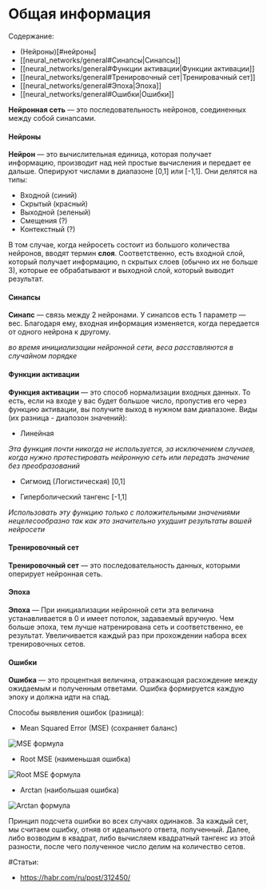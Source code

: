 # Общая информация

Содержание:
- (Нейроны)[#нейроны]
- [[neural_networks/general#Синапсы|Синапсы]]
- [[neural_networks/general#Функции активации|Функции активации]]
- [[neural_networks/general#Тренировочный сет|Тренировачный сет]]
- [[neural_networks/general#Эпоха|Эпоха]]
- [[neural_networks/general#Ошибки|Ошибки]]

**Нейронная сеть** — это последовательность нейронов, соединенных между собой синапсами.

#### Нейроны

**Нейрон** — это вычислительная единица, которая получает информацию, производит над ней простые вычисления и передает ее дальше. Оперируют числами в диапазоне [0,1] или [-1,1]. Они делятся на типы:
* Входной (синий)
* Скрытый (красный)
* Выходной (зеленый)
* Смещения (?)
* Контекстный (?)

В том случае, когда нейросеть состоит из большого количества нейронов, вводят термин **слоя**. Соответственно, есть входной слой, который получает информацию, n скрытых слоев (обычно их не больше 3), которые ее обрабатывают и выходной слой, который выводит результат.

#### Синапсы

**Синапс** — связь между 2 нейронами. У синапсов есть 1 параметр — вес. Благодаря ему, входная информация изменяется, когда передается от одного нейрона к другому.

*во время инициализации нейронной сети, веса расставляются в случайном порядке*

#### Функции активации

**Функция активации** — это способ нормализации входных данных. То есть, если на входе у вас будет большое число, пропустив его через функцию активации, вы получите выход в нужном вам диапазоне. Виды (их разница - диапозон значений):

* Линейная

*Эта функция почти никогда не используется, за исключением случаев, когда нужно протестировать нейронную сеть или передать значение без преобразований*

* Сигмоид (Логистическая) [0,1]

* Гиперболический тангенс [-1,1]

*Использовать эту функцию только с положительными значениями нецелесообразно так как это значительно ухудшит результаты вашей нейросети*

#### Тренировочный сет

**Тренировочный сет** — это последовательность данных, которыми оперирует нейронная сеть.

#### Эпоха

**Эпоха** — При инициализации нейронной сети эта величина устанавливается в 0 и имеет потолок, задаваемый вручную. Чем больше эпоха, тем лучше натренирована сеть и соответственно, ее результат. Увеличивается каждый раз при прохождении набора всех тренировочных сетов.

#### Ошибки

**Ошибка** — это процентная величина, отражающая расхождение между ожидаемым и полученным ответами. Ошибка формируется каждую эпоху и должна идти на спад.

Способы выявления ошибок (разница):

* Mean Squared Error (MSE) (сохраняет баланс)

![MSE формула](https://habrastorage.org/files/8b2/b5a/997/8b2b5a9974f841a0af487f671aae850b.png)

* Root MSE (наименьшая ошибка)

![Root MSE формула](https://habrastorage.org/files/2dc/6e7/193/2dc6e7193baa47178ddd5ea8f33faa11.png)

* Arctan (наибольшая ошибка)

![Arctan формула](https://habrastorage.org/files/7df/1a8/e0f/7df1a8e0f36944af87d7452701c97624.png)

Принцип подсчета ошибки во всех случаях одинаков. За каждый сет, мы считаем ошибку, отняв от идеального ответа, полученный. Далее, либо возводим в квадрат, либо вычисляем квадратный тангенс из этой разности, после чего полученное число делим на количество сетов.

#Статьи:
- https://habr.com/ru/post/312450/